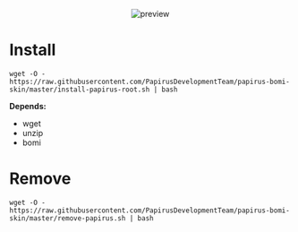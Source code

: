 <p align="center">
  <img src="https://raw.githubusercontent.com/PapirusDevelopmentTeam/papirus-bomi-skin/master/preview.png" alt="preview"/>
</p>

# Install
```
wget -O - https://raw.githubusercontent.com/PapirusDevelopmentTeam/papirus-bomi-skin/master/install-papirus-root.sh | bash
```
**Depends:**
- wget
- unzip
- bomi

# Remove
```
wget -O - https://raw.githubusercontent.com/PapirusDevelopmentTeam/papirus-bomi-skin/master/remove-papirus.sh | bash
```
